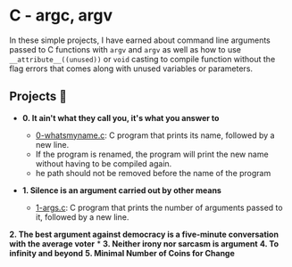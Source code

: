 # C - argc, argv
In these simple projects, I have earned about command line arguments passed to C functions with `argv` and `argv` as well as
how to use `__attribute__((unused))` or `void` casting to compile function without the flag errors that
comes along with unused variables or parameters.

## Projects :page_with_curl:
* **0. It ain't what they call you, it's what you answer to**
  *  [0-whatsmyname.c](./0-whatsmyname.c): C program that prints its name,
  followed by a new line.
  *  If the program is renamed, the program will print the new name without having
    to be compiled again.
  *  he path should not be removed before the name of the program
    
* **1. Silence is an argument carried out by other means**
  * [1-args.c](./1-args.c): C program that prints the number of arguments passed to
  it, followed by a new line.

**2. The best argument against democracy is a five-minute conversation with the average voter**
   *
**3. Neither irony nor sarcasm is  argument**
**4. To infinity and beyond**
**5. Minimal Number of Coins for Change**

